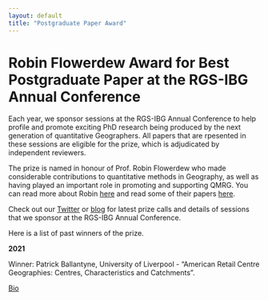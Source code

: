```yaml
---
layout: default
title: "Postgraduate Paper Award"
---
```


# Robin Flowerdew Award for Best Postgraduate Paper at the RGS-IBG Annual Conference

Each year, we sponsor sessions at the RGS-IBG Annual Conference to help profile and promote exciting PhD research being produced by the next generation of quantitative Geographers. All papers that are rpesented in these sessions are eligible for the prize, which is adjudicated by independent reviewers.

The prize is named in honour of Prof. Robin Flowerdew who made considerable contributions to quantitative methods in Geography, as well as having played an important role in promoting and supporting QMRG. You can read more about Robin [here](https://www.rgs.org/geography/news/professor-robin-flowerdew/) and read some of their papers [here](https://scholar.google.co.uk/citations?user=bMJJJDUAAAAJ&hl=en).

Check out our [Twitter](https://twitter.com/qmrg_rgs_ibg) or [blog](https://qmrg.github.io/blog) for latest prize calls and details of sessions that we sponsor at the RGS-IBG Annual Conference.

Here is a list of past winners of the prize.

**2021**

Winner: Patrick Ballantyne, University of Liverpool - “American Retail Centre Geographies: Centres, Characteristics and Catchments”.

[Bio](https://qmrg.github.io/blog/2021/10/12/ballantyne-bio)
